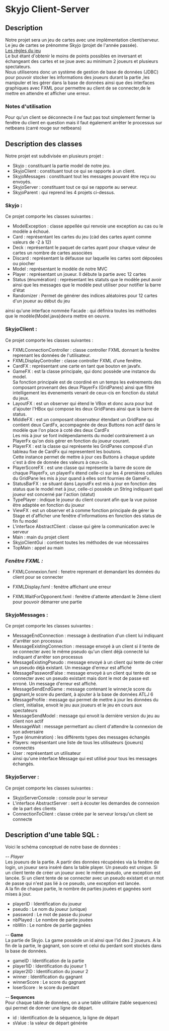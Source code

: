 # Skyjo Client-Server

## Description
Notre projet sera un jeu de cartes avec une implémentation client/serveur.  
Le jeu de cartes se prénomme Skyjo (projet de l'année passée).  
[Les règles du jeu](https://www.regledujeu.fr/regle-du-skyjo/)  
Le but étant d'obtenir le moins de points possibles en inversant et échangeant des
cartes et se joue avec au minimum 2 joueurs et plusieurs spectateurs.  
Nous utiliserons donc un système de gestion de base de données (JDBC) pour pouvoir
stocker les informations des joueurs durant la partie ,les manipuler et les gérer dans la
base de données ainsi que des interfaces graphiques avec FXML pour permettre au
client de se connecter,de le mettre en attendre et afficher une erreur.  

### Notes d'utilisation  
Pour qu'un client se déconnecte il ne faut pas tout simplement fermer la fenêtre du
client en question mais il faut également arrêter le processus sur netbeans (carré rouge
sur netbeans)

## Description des classes
Notre projet est subdivisée en plusieurs projet :    
  - Skyjo : constituant la partie model de notre jeu.  
  - SkyjoClient : constituant tout ce qui se rapporte à un client.  
  - SkyjoMessages : constituant tout les messages pouvant être reçu ou envoyés.    
  - SkyjoServer : constituant tout ce qui se rapporte au serveur.  
  - SkyjoParent : qui reprend les 4 projets ci-dessus.  

### Skyjo :  
Ce projet comporte les classes suivantes :
  - ModelException : classe appellée qui renvoie une exception au cas ou le modèle a
échoué.  
  - Card : représentant les cartes du jeu (càd des cartes ayant comme valeurs de -2 à 12)  
  - Deck : représentant le paquet de cartes ayant pour chaque valeur de cartes un
nombre de cartes associées
  - Discard : représentant la défausse sur laquelle les cartes sont déposées ou piocher  
  - Model : représentant le modèle de notre MVC  
  - Player : représentant un joueur. Il débute la partie avec 12 cartes  
  - Status (énumération) : représentant les statuts que le modèle peut avoir ainsi que
les messages que le modèle peut utiliser pour notifier la barre d'état  
  - Randomizer : Permet de générer des indices aléatoires pour 12 cartes d'un joueur
au début du jeu  
  
ainsi qu'une interface nommée Facade : qui définira toutes les méthodes que le
modèle(Model.java)devra mettre en oeuvre.

### SkyjoClient : 
Ce projet comporte les classes suivantes :
  - FXMLConnectionController : classe controller FXML donnant la fenêtre reprenant
les données de l'utilisateur.  
  - FXMLDisplayController : classe controller FXML d'une fenêtre.  
  - CardFX : représentant une carte en tant que bouton en javafx.  
  - GameFX : est la classe principale, qui donc possède une instance du model.  
Sa fonction principale est de coordiné en un temps les evénements des composant
provenant des deux PlayerFx (GridPanes) ainsi que filtré intelligement les
évenements venant de ceux-cis en fonction du statut du jeux.  
  - LayoutFX : est un observer qui étend le VBox et donc aura pour but d'ajouter l'HBox
qui compose les deux GridPanes ainsi que la barre de status.  
  - MiddleFX : est un composant observateur étendant un GridPane qui contient deux
CardFx, accompagnée de deux Buttons non actif dans le modèle que l'on place à
coté des deux CardFx  
Les mis à jour se font indépendaments du model contrairement à un PlayerFx
qu'on dois gérer en fonction du joueur courant.  
  - PlayerFX : est la classe qui représente les GridPanes composé d'un tableau
fixe de CardFx qui representent les boutons.  
Cette instance permet de mettre à jour ces Buttons à chaque update c'est
à dire de donnée des valeurs à ceux-cis.  
  - PlayerScoreFX : est une classe qui représente la barre de score de chaque
PlayerFx, un playerFx étend celle-ci sur les 4 premières cellules du GridPane
les mis à jour quand à elles sont fournies de GameFx.  
  - StatusBarFX : se situant dans LayoutFx est mis à jour en fonction des status
que le model met à jour, celle-ci possède un String indiquant quel joueur est
concerné par l'action (statut)  
  - TypePlayer : indique le joueur du client courant afin que la vue puisse être adaptée
en fonction du joueur  
  - ViewFX : est un observer et à comme fonction principale de gérer la Stage
et d'afficher une fenêtre d'informations en fonction des status de fin fu model  
  - L'interface AbstractClient : classe qui gère la communication avec le serveur  
  - Main : main du projet client  
  - SkyjoClientGui : contient toutes les méthodes de vue nécessaires  
  - TopMain : appel au main  

### *Fenêtre FXML :*  
  - FXMLConnexion.fxml : fenetre reprenant et demandant les données du client pour
se connecter  

  - FXMLDisplay.fxml : fenêtre affichant une erreur 
  - FXMLWaitForOpponent.fxml : fenêtre d'attente attendant le 2ème client pour pouvoir démarrer une partie  

### SkyjoMessages :  
Ce projet comporte les classes suivantes :  
  - MessageEndConnection : message à destination d'un client lui indiquant d'arrêter son processus  
  - MessageExistingConnection : message envoyé à un client si il tente de se connecter avec le même pseudo qu'un client déjà connecté lui indiquant d'arrêter son processus  
  - MessageExistingPseudo : message envoyé à un client qui tente de créer un pseudo déjà existant. Un message d'erreur est affiché  
  - MessagePasswordFalse : message envoyé à un client qui tente de se connecter avec un pseudo existant mais dont le mot de passe est erroné. Un message d'erreur est affiché.  
  - MessageSendEndGame : message contenant le winner,le score du gagnant,le score du perdant, à ajouter à la base de données ATLJ 6  
  - MessageProfile : message qui permet de mettre à jour les données du client, initialise, envoit le jeu aux joueurs et le jeu en cours aux spectateurs  
  - MessageSendModel : message qui envoit la dernière version du jeu au client non actif  
  - MessageWait : message permettant au client d'attendre la connexion de son adversaire  
  - Type (énumération) : les différents types des messages échangés  
  - Players: représentant une liste de tous les utilisateurs (joueurs) connectés  
  - User : représentant un utilisateur   
ainsi qu'une interface Message qui est utilisé pour tous les messages échangés.  

### SkyjoServer :  
Ce projet comporte les classes suivantes :  
  - SkyjoServerConsole : console pour le serveur  
  - L'interface AbstractServer : sert à écouter les demandes de connexion de la part des clients  
  - ConnectionToClient : classe créée par le serveur lorsqu'un client se connecte  
  
  
  
## Description d'une table SQL :  
Voici le schéma conceptuel de notre base de données :   

-- _Player_  
Les joueurs de la partie. A partir des données récupérées via la fenêtre de login, un
joueur sera inséré dans la table player. Un pseudo est unique. Si un client tente de
créer un joueur avec le même pseudo, une exception est lancée. Si un client tente de
se connecter avec un pseudo existant et un mot de passe qui n'est pas lié à ce pseudo,
une exception est lancée.  
A la fin de chaque partie, le nombre de parties jouées et gagnées sont mises à jour.  
  - playerID : Identification du joueur  
  - pseudo : Le nom du joueur (unique)  
  - password : Le mot de passe du joueur  
  - nbPlayed : Le nombre de partie jouées  
  - nbWin : Le nombre de partie gagnées  

-- __Game__   
La partie de Skyjo. La game possède un id ainsi que l'id des 2 joueurs. A la fin de la
partie, le gagnant, son score et celui du perdant sont stockés dans la base de données.  
  - gameID : Identification de la partie  
  - player1ID : Identification du joueur 1  
  - player2ID : Identification du joueur 2  
  - winner : Identification du gagnant  
  - winnerScore : Le score du gagnant  
  - loserScore : le score du perdant  

-- __Sequences__  
Pour chaque table de données, on a une table utilitaire (table sequences) qui permet de
donner une ligne de départ.  
  - id : Identification de la séquence, la ligne de départ  
  - sValue : la valeur de départ générée  











